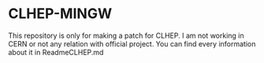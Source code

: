 # CLHEP-MINGW

This repository is only for making a patch for CLHEP.
I am not working in CERN or not any relation with official project.
You can find every information about it in ReadmeCLHEP.md
